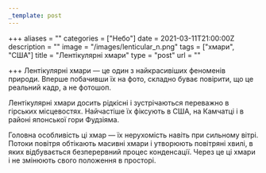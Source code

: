 ```yaml
---
_template: post
---
```





+++
aliases = ""
categories = ["Небо"]
date = 2021-03-11T21:00:00Z
description = ""
image = "/images/lenticular_n.png"
tags = ["хмари", "США"]
title = "Лентікулярнi хмари"
type = "post"
url = ""

+++
Лентікулярнi хмари — це один з найкрасивіших феноменів природи. Вперше побачивши їх на фото, складно буває повірити, що це реальний кадр, а не фотошоп.  
  
Лентікулярні хмари досить рідкісні і зустрічаються переважно в гірських місцевостях. Найчастіше їх фіксують в США, на Камчатці і в районі японської гори Фудзіяма.  
  
Головна особливість ці хмар — їх нерухомість навіть при сильному вітрі. Потоки повітря обтікають масивні хмари і утворюють повітряні хвилі, в яких відбувається безперервний процес конденсації. Через це ці хмари і не змінюють свого положення в просторі.
